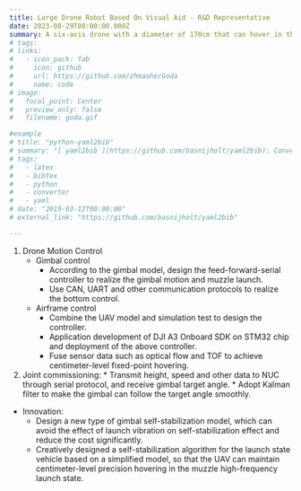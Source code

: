 ```yaml
---
title: Large Drone Robot Based On Visual Aid - R&D Representative
date: 2023-08-29T00:00:00.000Z
summary: A six-axis drone with a diameter of 170cm that can hover in the air and firing rubber balls.
# tags:
# links:
#   - icon_pack: fab
#     icon: github
#     url: https://github.com/zhmaohe/Goda
#     name: code
# image:
#   focal_point: Center
#   preview_only: false
#   filename: goda.gif

#example
# title: "python-yaml2bib"
# summary: "[`yaml2bib`](https://github.com/basnijholt/yaml2bib): Convert a readable `yaml` file with DOIs *only* to a properly formatted BibTeX file. 📃"
# tags:
#   - latex
#   - bibtex
#   - python
#   - converter
#   - yaml
# date: "2019-03-12T00:00:00"
# external_link: "https://github.com/basnijholt/yaml2bib"

---
```

1. Drone Motion Control
    * Gimbal control
        * According to the gimbal model, design the feed-forward-serial controller to realize the gimbal motion and muzzle launch.
        * Use CAN, UART and other communication protocols to realize the bottom control.
    * Airframe control
        * Combine the UAV model and simulation test to design the controller.
        * Application development of DJI A3 Onboard SDK on STM32 chip and deployment of the above controller.
        * Fuse sensor data such as optical flow and TOF to achieve centimeter-level fixed-point hovering.
2. Joint commissioning:
        * Transmit height, speed and other data to NUC through serial protocol, and receive gimbal target angle.
        * Adopt Kalman filter to make the gimbal can follow the target angle smoothly.

* Innovation:
    * Design a new type of gimbal self-stabilization model, which can avoid the effect of launch vibration on self-stabilization effect and reduce the cost significantly.
    * Creatively designed a self-stabilization algorithm for the launch state vehicle based on a simplified model, so that the UAV can maintain centimeter-level precision hovering in the muzzle high-frequency launch state.
